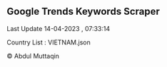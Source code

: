 

## Google Trends Keywords Scraper 
 
Last Update 14-04-2023 , 07:33:14

Country List :
VIETNAM.json



© Abdul Muttaqin 
